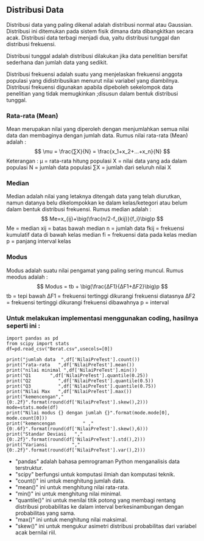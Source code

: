 ## Distribusi Data

Distribusi data yang paling dikenal adalah distribusi normal atau Gaussian. Distribusi ini ditemukan pada sistem fisik dimana data dibangkitkan secara acak. Distribusi data terbagi menjadi dua, yaitu distribusi tunggal dan distribusi frekuensi.

Distribusi tunggal adalah distribusi dilakukan jika data penelitian bersifat sederhana dan jumlah data yang sedikit. 

Distribusi frekuensi adalah suatu yang menjelaskan frekuensi anggota populasi yang didistribusikan menurut nilai variabel yang diambilnya. Distribusi frekuensi digunakan apabila dipeboleh sekelompok data penelitian yang tidak memugkinkan ;disusun dalam bentuk distribusi tunggal.

### Rata-rata (Mean)

Mean merupakan nilai yang diperoleh dengan menjumlahkan semua nilai data dan membaginya dengan jumlah data. Rumus nilai rata-rata (Mean) adalah :
$$
\mu = \frac{∑X}{N} = \frac{x_1+x_2+...+x_n}{N}
$$
Keterangan :
μ = rata-rata hitung populasi
X = nilai data yang ada dalam populasi
N = jumlah data populasi
∑X = jumlah dari seluruh nilai X

### Median

Median adalah nilai yang letaknya ditengah data yang telah diurutkan, namun datanya belu dikelompokkan ke dalam kelas/ketegori atau belum dalam bentuk distribusi frekuensi. Rumus median adalah :
$$
Me=x_{ij}+\big(\frac{n/2-f_{kij}}{f_i}\big)p
$$
Me = median 
xij = batas bawah median 
n = jumlah data 
fkij = frekuensi kumulatif data di bawah kelas median 
fi = frekuensi data pada kelas median
p = panjang interval kelas

### Modus

Modus adalah suatu nilai pengamat yang paling sering muncul. Rumus meodus adalah :
$$
Modus = tb + \big(\frac{ΔF1}{ΔF1+ΔF2}\big)p
$$
tb = tepi bawah
ΔF1 = frekuensi tertinggi dikurangi frekuensi diatasnya
ΔF2 = frekuensi tertinggi dikurangi frekuensi dibawahnya
p = interval

### Untuk melakukan implementasi menggunakan coding, hasilnya seperti ini :

```
import pandas as pd
from scipy import stats
df=pd.read_csv("Berat.csv",usecols=[0])

print("jumlah data  ",df['NilaiPreTest'].count())
print("rata-rata   ",df['NilaiPreTest'].mean())
print("nilai minimal ",df['NilaiPreTest'].min())
print("Q1       ",df['NilaiPreTest'].quantile(0.25))
print("Q2          ",df['NilaiPreTest'].quantile(0.5))
print("Q3          ",df['NilaiPreTest'].quantile(0.75))
print("Nilai Max   ",df['NilaiPreTest'].max())
print("kemencengan","{0:.2f}".format(round(df['NilaiPreTest'].skew(),2)))
mode=stats.mode(df)
print("Nilai modus {} dengan jumlah {}".format(mode.mode[0], mode.count[0]))
print("kemencengan          " ,"{0:.6f}".format(round(df['NilaiPreTest'].skew(),6)))
print("Standar Deviasi   ","{0:.2f}".format(round(df['NilaiPreTest'].std(),2)))
print("Variansi         ","{0:.2f}".format(round(df['NilaiPreTest'].var(),2)))
```

- "pandas" adalah bahasa pemrograman Python menganalisis data terstruktur.
- "scipy" berfungsi untuk komputasi ilmiah dan komputasi teknik.
- "count()" ini untuk menghitung jumlah data.
- "mean()" ini untuk menghitung nilai rata-rata. 
- "min()" ini untuk menghitung nilai minimal.
- "quantile()" ini untuk menilai titik potong yang membagi rentang distribusi probabilitas ke dalam interval berkesinambungan dengan probabilitas yang sama.
- "max()" ini untuk menghitung nilai maksimal.
- "skew()" ini untuk mengukur asimetri distribusi probabilitas dari variabel acak bernilai riil.